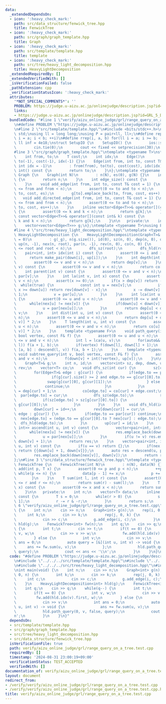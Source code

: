 ```yaml
---
data:
  _extendedDependsOn:
  - icon: ':heavy_check_mark:'
    path: src/data_structure/fenwick_tree.hpp
    title: FenwickTree
  - icon: ':heavy_check_mark:'
    path: src/graph/graph_template.hpp
    title: Graph
  - icon: ':heavy_check_mark:'
    path: src/template/template.hpp
    title: template
  - icon: ':heavy_check_mark:'
    path: src/tree/heavy_light_decomposition.hpp
    title: HeavyLightDecomposition
  _extendedRequiredBy: []
  _extendedVerifiedWith: []
  _isVerificationFailed: false
  _pathExtension: cpp
  _verificationStatusIcon: ':heavy_check_mark:'
  attributes:
    '*NOT_SPECIAL_COMMENTS*': ''
    PROBLEM: https://judge.u-aizu.ac.jp/onlinejudge/description.jsp?id=GRL_5_D
    links:
    - https://judge.u-aizu.ac.jp/onlinejudge/description.jsp?id=GRL_5_D
  bundledCode: "#line 1 \"verify/aizu_online_judge/grl/range_query_on_a_tree.test.cpp\"\
    \n#define PROBLEM \"https://judge.u-aizu.ac.jp/onlinejudge/description.jsp?id=GRL_5_D\"\
    \n#line 2 \"src/template/template.hpp\"\n#include <bits/stdc++.h>\nusing namespace\
    \ std;\nusing ll = long long;\nusing P = pair<ll, ll>;\n#define rep(i, a, b) for(ll\
    \ i = a; i < b; ++i)\n#define rrep(i, a, b) for(ll i = a; i >= b; --i)\nconstexpr\
    \ ll inf = 4e18;\nstruct SetupIO {\n    SetupIO() {\n        ios::sync_with_stdio(0);\n\
    \        cin.tie(0);\n        cout << fixed << setprecision(30);\n    }\n} setup_io;\n\
    #line 3 \"src/graph/graph_template.hpp\"\ntemplate <typename T>\nstruct Edge {\n\
    \    int from, to;\n    T cost;\n    int idx;\n    Edge()\n        : from(-1),\
    \ to(-1), cost(-1), idx(-1) {}\n    Edge(int from, int to, const T& cost = 1,\
    \ int idx = -1)\n        : from(from), to(to), cost(cost), idx(idx) {}\n    operator\
    \ int() const {\n        return to;\n    }\n};\ntemplate <typename T>\nstruct\
    \ Graph {\n    Graph(int N)\n        : n(N), es(0), g(N) {}\n    int size() const\
    \ {\n        return n;\n    }\n    int edge_size() const {\n        return es;\n\
    \    }\n    void add_edge(int from, int to, const T& cost = 1) {\n        assert(0\
    \ <= from and from < n);\n        assert(0 <= to and to < n);\n        g[from].emplace_back(from,\
    \ to, cost, es);\n        g[to].emplace_back(to, from, cost, es++);\n    }\n \
    \   void add_directed_edge(int from, int to, const T& cost = 1) {\n        assert(0\
    \ <= from and from < n);\n        assert(0 <= to and to < n);\n        g[from].emplace_back(from,\
    \ to, cost, es++);\n    }\n    inline vector<Edge<T>>& operator[](const int& k)\
    \ {\n        assert(0 <= k and k < n);\n        return g[k];\n    }\n    inline\
    \ const vector<Edge<T>>& operator[](const int& k) const {\n        assert(0 <=\
    \ k and k < n);\n        return g[k];\n    }\n\n   private:\n    int n, es;\n\
    \    vector<vector<Edge<T>>> g;\n};\ntemplate <typename T>\nusing Edges = vector<Edge<T>>;\n\
    #line 4 \"src/tree/heavy_light_decomposition.hpp\"\ntemplate <typename T>\nstruct\
    \ HeavyLightDecomposition {\n    HeavyLightDecomposition(Graph<T>& _g, int root\
    \ = 0)\n        : g(_g), n(g.size()), id(0), sz(n, 0), dep(n, 0), down(n, -1),\
    \ up(n, -1), nex(n, root), par(n, -1), rev(n, 0), co(n, 0) {\n        assert(0\
    \ <= root and root < n);\n        dfs_sz(root);\n        dfs_hld(root);\n    }\n\
    \    pair<int, int> idx(int i) const {\n        assert(0 <= i and i < n);\n  \
    \      return make_pair(down[i], up[i]);\n    }\n    int depth(int v) const {\n\
    \        assert(0 <= v and v < n);\n        return dep[v];\n    }\n    T cost(int\
    \ v) const {\n        assert(0 <= v and v < n);\n        return co[v];\n    }\n\
    \    int parent(int v) const {\n        assert(0 <= v and v < n);\n        return\
    \ par[v];\n    }\n    int la(int v, int x) const {\n        assert(0 <= v and\
    \ v < n);\n        assert(x >= 0);\n        if(x > dep[v]) return -1;\n      \
    \  while(true) {\n            const int u = nex[v];\n            if(down[v] -\
    \ x >= down[u]) return rev[down[v] - x];\n            x -= down[v] - down[u] +\
    \ 1;\n            v = par[u];\n        }\n    }\n    int lca(int u, int v) const\
    \ {\n        assert(0 <= u and u < n);\n        assert(0 <= v and v < n);\n  \
    \      while(nex[u] != nex[v]) {\n            if(down[u] < down[v]) swap(u, v);\n\
    \            u = par[nex[u]];\n        }\n        return dep[u] < dep[v] ? u :\
    \ v;\n    }\n    int dist(int u, int v) const {\n        assert(0 <= u and u <\
    \ n);\n        assert(0 <= v and v < n);\n        return dep[u] + dep[v] - dep[lca(u,\
    \ v)] * 2;\n    }\n    T length(int u, int v) const {\n        assert(0 <= u and\
    \ u < n);\n        assert(0 <= v and v < n);\n        return co[u] + co[v] - co[lca(u,\
    \ v)] * 2;\n    }\n    template <typename F>\n    void path_query(int u, int v,\
    \ bool vertex, const F& f) {\n        assert(0 <= u and u < n);\n        assert(0\
    \ <= v and v < n);\n        int l = lca(u, v);\n        for(auto&& [a, b] : ascend(u,\
    \ l)) f(a + 1, b);\n        if(vertex) f(down[l], down[l] + 1);\n        for(auto&&\
    \ [a, b] : descend(l, v)) f(a, b + 1);\n    }\n    template <typename F>\n   \
    \ void subtree_query(int v, bool vertex, const F& f) {\n        assert(0 <= v\
    \ and v < n);\n        f(down[v] + int(!vertex), up[v]);\n    }\n\n   private:\n\
    \    Graph<T>& g;\n    int n, id;\n    vector<int> sz, dep, down, up, nex, par,\
    \ rev;\n    vector<T> co;\n    void dfs_sz(int cur) {\n        sz[cur] = 1;\n\
    \        for(Edge<T>& edge : g[cur]) {\n            if(edge.to == par[cur]) {\n\
    \                if(g[cur].size() >= 2 and edge.to == g[cur][0].to) {\n      \
    \              swap(g[cur][0], g[cur][1]);\n                } else {\n       \
    \             continue;\n                }\n            }\n            dep[edge.to]\
    \ = dep[cur] + 1;\n            co[edge.to] = co[cur] + edge.cost;\n          \
    \  par[edge.to] = cur;\n            dfs_sz(edge.to);\n            sz[cur] += sz[edge.to];\n\
    \            if(sz[edge.to] > sz[g[cur][0].to]) {\n                swap(edge,\
    \ g[cur][0]);\n            }\n        }\n    }\n    void dfs_hld(int cur) {\n\
    \        down[cur] = id++;\n        rev[down[cur]] = cur;\n        for(const Edge<T>&\
    \ edge : g[cur]) {\n            if(edge.to == par[cur]) continue;\n          \
    \  nex[edge.to] = (edge.to == g[cur][0].to ? nex[cur] : edge.to);\n          \
    \  dfs_hld(edge.to);\n        }\n        up[cur] = id;\n    }\n    vector<pair<int,\
    \ int>> ascend(int u, int v) const {\n        vector<pair<int, int>> res;\n  \
    \      while(nex[u] != nex[v]) {\n            res.emplace_back(down[u], down[nex[u]]);\n\
    \            u = par[nex[u]];\n        }\n        if(u != v) res.emplace_back(down[u],\
    \ down[v] + 1);\n        return res;\n    }\n    vector<pair<int, int>> descend(int\
    \ u, int v) const {\n        if(u == v) return {};\n        if(nex[u] == nex[v])\
    \ return {{down[u] + 1, down[v]}};\n        auto res = descend(u, par[nex[v]]);\n\
    \        res.emplace_back(down[nex[v]], down[v]);\n        return res;\n    }\n\
    };\n#line 3 \"src/data_structure/fenwick_tree.hpp\"\ntemplate <typename T>\nstruct\
    \ FenwickTree {\n    FenwickTree(int N)\n        : n(N), data(N) {}\n    void\
    \ add(int p, T x) {\n        assert(0 <= p and p < n);\n        ++p;\n       \
    \ while(p <= n) {\n            data[p - 1] += x;\n            p += p & -p;\n \
    \       }\n    }\n    T sum(int l, int r) const {\n        assert(0 <= l and l\
    \ <= r and r <= n);\n        return sum(r) - sum(l);\n    }\n    T operator[](int\
    \ x) const {\n        assert(0 <= x and x < n);\n        return sum(x + 1) - sum(x);\n\
    \    }\n\n   private:\n    int n;\n    vector<T> data;\n    inline T sum(int r)\
    \ const {\n        T s = 0;\n        while(r > 0) {\n            s += data[r -\
    \ 1];\n            r -= r & -r;\n        }\n        return s;\n    }\n};\n#line\
    \ 6 \"verify/aizu_online_judge/grl/range_query_on_a_tree.test.cpp\"\nint main(void)\
    \ {\n    int n;\n    cin >> n;\n    Graph<int> g(n);\n    rep(i, 0, n) {\n   \
    \     int k;\n        cin >> k;\n        rep(j, 0, k) {\n            int c;\n\
    \            cin >> c;\n            g.add_edge(i, c);\n        }\n    }\n    HeavyLightDecomposition<int>\
    \ hld(g);\n    FenwickTree<int> fw(n);\n    int q;\n    cin >> q;\n    while(q--)\
    \ {\n        int t;\n        cin >> t;\n        if(t == 0) {\n            int\
    \ v, w;\n            cin >> v >> w;\n            fw.add(hld.idx(v).first, w);\n\
    \        } else {\n            int v;\n            cin >> v;\n            int\
    \ ans = 0;\n            auto query = [&](int u, int v) -> void {\n           \
    \     ans += fw.sum(u, v);\n            };\n            hld.path_query(0, v, false,\
    \ query);\n            cout << ans << '\\n';\n        }\n    }\n}\n"
  code: "#define PROBLEM \"https://judge.u-aizu.ac.jp/onlinejudge/description.jsp?id=GRL_5_D\"\
    \n#include \"../../../src/template/template.hpp\"\n#include \"../../../src/graph/graph_template.hpp\"\
    \n#include \"../../../src/tree/heavy_light_decomposition.hpp\"\n#include \"../../../src/data_structure/fenwick_tree.hpp\"\
    \nint main(void) {\n    int n;\n    cin >> n;\n    Graph<int> g(n);\n    rep(i,\
    \ 0, n) {\n        int k;\n        cin >> k;\n        rep(j, 0, k) {\n       \
    \     int c;\n            cin >> c;\n            g.add_edge(i, c);\n        }\n\
    \    }\n    HeavyLightDecomposition<int> hld(g);\n    FenwickTree<int> fw(n);\n\
    \    int q;\n    cin >> q;\n    while(q--) {\n        int t;\n        cin >> t;\n\
    \        if(t == 0) {\n            int v, w;\n            cin >> v >> w;\n   \
    \         fw.add(hld.idx(v).first, w);\n        } else {\n            int v;\n\
    \            cin >> v;\n            int ans = 0;\n            auto query = [&](int\
    \ u, int v) -> void {\n                ans += fw.sum(u, v);\n            };\n\
    \            hld.path_query(0, v, false, query);\n            cout << ans << '\\\
    n';\n        }\n    }\n}"
  dependsOn:
  - src/template/template.hpp
  - src/graph/graph_template.hpp
  - src/tree/heavy_light_decomposition.hpp
  - src/data_structure/fenwick_tree.hpp
  isVerificationFile: true
  path: verify/aizu_online_judge/grl/range_query_on_a_tree.test.cpp
  requiredBy: []
  timestamp: '2024-08-31 23:00:19+09:00'
  verificationStatus: TEST_ACCEPTED
  verifiedWith: []
documentation_of: verify/aizu_online_judge/grl/range_query_on_a_tree.test.cpp
layout: document
redirect_from:
- /verify/verify/aizu_online_judge/grl/range_query_on_a_tree.test.cpp
- /verify/verify/aizu_online_judge/grl/range_query_on_a_tree.test.cpp.html
title: verify/aizu_online_judge/grl/range_query_on_a_tree.test.cpp
---
```

